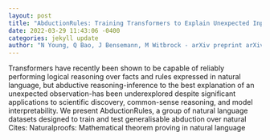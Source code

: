 ```yaml
--- 
layout: post 
title: "AbductionRules: Training Transformers to Explain Unexpected Inputs" 
date: 2022-03-29 11:43:06 -0400 
categories: jekyll update 
author: "N Young, Q Bao, J Bensemann, M Witbrock - arXiv preprint arXiv:2203.12186, 2022" 
--- 
```

Transformers have recently been shown to be capable of reliably performing logical reasoning over facts and rules expressed in natural language, but abductive reasoning-inference to the best explanation of an unexpected observation-has been underexplored despite significant applications to scientific discovery, common-sense reasoning, and model interpretability. We present AbductionRules, a group of natural language datasets designed to train and test generalisable abduction over natural Cites: Naturalproofs: Mathematical theorem proving in natural language